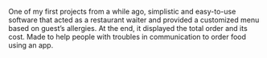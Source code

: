 One of my first projects from a while ago, simplistic and easy-to-use software that acted as a restaurant waiter and provided a customized menu based on guest’s allergies. At the end, it displayed the total order and its cost. Made to help people with troubles in communication to order food using an app.
